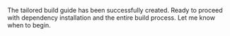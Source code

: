The tailored build guide has been successfully created. Ready to proceed with dependency installation and the entire build process. Let me know when to begin.
